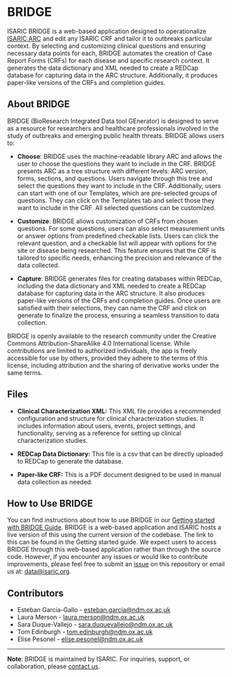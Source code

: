 # BRIDGE

ISARIC BRIDGE is a web-based application designed to operationalize [ISARIC ARC](https://github.com/ISARICResearch/ARC)
and edit any ISARIC CRF and tailor it to outbreaks particular context. By selecting and customizing clinical questions
and ensuring necessary data points for each, BRIDGE automates the creation of Case Report Forms (CRFs) for each disease
and specific research context. It generates the data dictionary and XML needed to create a REDCap database for capturing
data in the ARC structure. Additionally, it produces paper-like versions of the CRFs and completion guides.

## About BRIDGE

BRIDGE (BioResearch Integrated Data tool GEnerator) is designed to serve as a resource for researchers and healthcare
professionals involved in the study of outbreaks and emerging public health threats. BRIDGE allows users to:

- **Choose**: BRIDGE uses the machine-readable library ARC and allows the user to choose the questions they want to
  include in the CRF. BRIDGE presents ARC as a tree structure with different levels: ARC version, forms, sections, and
  questions. Users navigate through this tree and select the questions they want to include in the CRF. Additionally,
  users can start with one of our Templates, which are pre-selected groups of questions. They can click on the Templates
  tab and select those they want to include in the CRF. All selected questions can be customized.

- **Customize**: BRIDGE allows customization of CRFs from chosen questions. For some questions, users can also select
  measurement units or answer options from predefined checkable lists. Users can click the relevant question, and a
  checkable list will appear with options for the site or disease being researched. This feature ensures that the CRF is
  tailored to specific needs, enhancing the precision and relevance of the data collected.

- **Capture**: BRIDGE generates files for creating databases within REDCap, including the data dictionary and XML needed
  to create a REDCap database for capturing data in the ARC structure. It also produces paper-like versions of the CRFs
  and completion guides. Once users are satisfied with their selections, they can name the CRF and click on generate to
  finalize the process, ensuring a seamless transition to data collection.

BRIDGE is openly available to the research community under the Creative Commons Attribution-ShareAlike 4.0 International
license. While contributions are limited to authorized individuals, the app is freely accessible for use by others,
provided they adhere to the terms of this license, including attribution and the sharing of derivative works under the
same terms.

## Files

- **Clinical Characterization XML:** This XML file provides a recommended configuration and structure for clinical
  characterization studies. It includes information about users, events, project settings, and functionality, serving as
  a reference for setting up clinical characterization studies.

- **REDCap Data Dictionary:** This file is a csv that can be directly uploaded to REDCap to generate the database.

- **Paper-like CRF:** This is a PDF document designed to be used in manual data collection as needed.

## How to Use BRIDGE

You can find instructions about how to use BRIDGE in
our [Getting started with BRIDGE Guide](https://isaricresearch.github.io/Training/bridge_starting.html). BRIDGE is a
web-based application and ISARIC hosts a live version of this using the current version of the codebase. The link to
this can be found in the Getting started guide. We expect users to access BRIDGE through this web-based application
rather than through the source code. However, if you encounter any issues or would like to contribute improvements,
please feel free to submit an [issue](https://github.com/ISARICResearch/BRIDGE/issues) on this repository or email us
at: [data@isaric.org](mailto:data@isaric.org).

## Contributors

- Esteban Garcia-Gallo - [esteban.garcia@ndm.ox.ac.uk](mailto:esteban.garcia@ndm.ox.ac.uk)
- Laura Merson - [laura.merson@ndm.ox.ac.uk](mailto:laura.merson@ndm.ox.ac.uk)
- Sara Duque-Vallejo - [sara.duquevallejo@ndm.ox.ac.uk](mailto:sara.duquevallejo@ndm.ox.ac.uk)
- Tom Edinburgh - [tom.edinburgh@ndm.ox.ac.uk](mailto:tom.edinburgh@ndm.ox.ac.uk)
- Elise Pesonel - [elise.pesonel@ndm.ox.ac.uk](mailto:elise.pesonel@ndm.ox.ac.uk)

---

**Note**: BRIDGE is maintained by ISARIC. For inquiries, support, or collaboration,
please [contact us](mailto:data@isaric.org).
